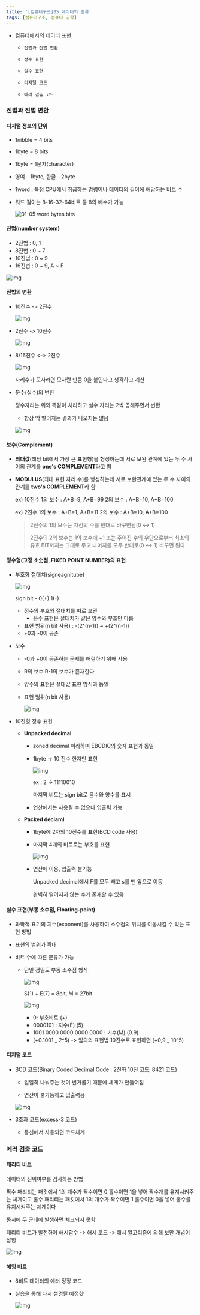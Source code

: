 ```yaml
---
title: '[컴퓨터구조]05_데이터의 종류'
tags: [컴퓨터구조, 컴퓨터 공학]
---
```


- 컴퓨터에서의 데이터 표현
  -     진법과 진법 변환
  -     정수 표현
  -     실수 표현
  -     디지털 코드
  -     에러 검출 코드

### 진법과 진법 변환

#### 디지털 정보의 단위

- 1nibble = 4 bits

- 1byte = 8 bits

- 1byte = 1문자(character)

- 영여 - 1byte, 한글 - 2byte

- 1word : 특정 CPU에서 취급하는 명령어나 데이터의 길이에 해당하는 비트 수

- 워드 길이는 8-16-32-64비트 등 8의 배수가 가능

  ![01-05 word bytes bits](http://www.plcdev.com/files/plcdev/images/01-05%20word%20bytes%20bits.gif)

#### 진법(number system)

- 2진법 : 0, 1
- 8진법 : 0 ~ 7
- 10진법 : 0 ~ 9
- 16진법 : 0 ~ 9, A ~ F

![img](https://media.vlpt.us/images/underlier12/post/6ae26488-0be1-4bae-806e-eda63733b2ac/image.png)

#### 진법의 변환

- 10진수 -> 2진수

  ![img](https://media.vlpt.us/images/underlier12/post/5f3a4406-7ec6-4344-af8c-a109b3d0f5d1/image.png)

- 2진수 -> 10진수

  ![img](https://media.vlpt.us/images/underlier12/post/07c4e22a-5b18-4cf9-b078-dc4a0fb757f7/image.png)

- 8/16진수 <-> 2진수

  ![img](https://media.vlpt.us/images/underlier12/post/a8316876-f19e-433b-a92d-a9626173e59e/image.png)

  자리수가 모자라면 모자란 만큼 0을 붙인다고 생각하고 계산

* 분수(실수)의 변환

  정수자리는 위와 똑같이 처리하고 실수 자리는 2씩 곱해주면서 변환

  - 항상 딱 떨어지는 결과가 나오지는 않음

  ![img](https://media.vlpt.us/images/underlier12/post/4280505b-e90c-4d38-b4c0-f9e5527292f4/image.png)

#### 보수(Complement)

- **최대값**(해당 bit에서 가장 큰 표현형)을 형성하는데 서로 보완 관계에 있는 두 수 사이의 관계를 **one's COMPLEMENT**라고 함

- **MODULUS**(최대 표현 자리 수)를 형성하는데 서로 보완관계에 있는 두 수 사이의 관계를 **two's COMPLEMENT**라 함

  ex) 10진수
  1의 보수 : A+B=9, A+B=99
  2의 보수 : A+B=10, A+B=100

  ex) 2진수
  1의 보수 : A+B=1, A+B=11
  2의 보수 : A+B=10, A+B=100

  > 2진수의 1의 보수는 자신의 수를 반대로 바꾸면됨(0 ↔ 1)
  >
  > 2진수의 2의 보수는 1의 보수에 +1 또는 주어진 수의 우단으로부터 최초의 유효 BIT까지는 그대로 두고 나머지를 모두 반대로(0 ↔ 1) 바꾸면 된다

#### 정수형(고정 소숫점, FIXED POINT NUMBER)의 표현

- 부호화 절대치(signeagnitube)

  ![img](https://media.vlpt.us/images/underlier12/post/53fbc777-d083-42af-a07d-db813ab1c3c3/image.png)

  sign bit - 0(+) 1(-)

  - 정수의 부호와 절대치를 따로 보관
    - 음수 표현은 절대치가 같은 양수와 부호만 다름
  - 표현 범위(n bit 사용) : -(2^(n-1)) ~ +(2^(n-1))
  - +0과 -0이 공존

- 보수

  - -0과 +0이 공존하는 문제를 해결하기 위해 사용

  - R의 보수 R-1의 보수가 존재한다

  - 양수의 표현은 절대값 표현 방식과 동일

  - 표현 범위(n bit 사용)

    ![img](https://media.vlpt.us/images/underlier12/post/b1901684-ec3e-4b10-946d-644a20d2559c/image.png)

- 10진형 정수 표현

  - **Unpacked decimal**

    - zoned decimal 이라하며 EBCDIC의 숫자 표현과 동일

    - 1byte -> 10 진수 한자만 표현

      ![img](https://media.vlpt.us/images/underlier12/post/e165ef5c-22e3-44a5-8bbe-965848a24bf6/image.png)

      ex : 2 -> 11110010

      마지막 비트는 sign bit로 음수와 양수를 표시

    - 연산에서는 사용될 수 없으나 입출력 가능

  - **Packed deciaml**

    - 1byte에 2자의 10진수를 표현(BCD code 사용)

    - 마지막 4개의 비트로는 부호를 표현

      ![img](https://media.vlpt.us/images/underlier12/post/66687421-d396-4ad0-9e52-578e24af95d9/image.png)

    - 연산에 이용, 입출력 불가능

      Unpacked decimal에서 F를 모두 빼고 s를 맨 앞으로 이동

      완벽히 떨어지지 않는 수가 존재할 수 있음

#### 실수 표현(부동 소수점, Floating-point)

- 과학적 표기의 지수(exponent)를 사용하여 소수점의 위치를 이동시킬 수 있는 표현 방법

- 표현의 범위가 확대

- 비트 수에 따른 분류가 가능

  - 단일 정밀도 부동 소수점 형식

    ![img](https://media.vlpt.us/images/underlier12/post/2efcaab9-dccc-4ed9-a8e1-5c6fbf2b01a6/image.png)

    S(1) + E(7) = 8bit, M = 27bit

    ![img](https://media.vlpt.us/images/underlier12/post/7e9a93c5-3405-4191-9ff4-946ba9c4abed/image.png)

    - 0: 부호비트 (+)
    - 0000101 : 지수(E) (5)
    - 1001 0000 0000 0000 0000 : 기수(M) (0.9)
    - (+0.1001 _ 2^5) -> 임의의 표현법 10진수로 표현하면 (+0,9 _ 10^5)

#### 디지털 코드

- BCD 코드(Binary Coded Decimal Code : 2진화 10진 코드, 8421 코드)

  - 일일히 나눠주는 것이 번거롭기 때문에 체계가 만들어짐

  - 연산이 불가능하고 입출력용

  ![img](https://media.vlpt.us/images/underlier12/post/ac5d7392-027e-4330-ac02-c8e0c9409e5b/image.png)

- 3초과 코드(excess-3 코드)
  - 통신에서 사용되던 코드체계

### 에러 검출 코드

#### 패리티 비트

데이터의 진위여부를 검사하는 방법

짝수 패리티는 패킷에서 1의 개수가 짝수이면 0 홀수이면 1을 넣어 짝수개를 유지시켜주는 체계이고 홀수 패리티는 패킷에서 1의 개수가 짝수이면 1 홀수이면 0을 넣어 홀수를 유지시켜주는 체계이다

동시에 두 군데에 발생하면 체크되지 못함

패리티 비트가 발전하여 해시함수 -> 해시 코드 -> 해시 알고리즘에 의해 보안 개념이 잡힘

![img](https://media.vlpt.us/images/underlier12/post/0667a6a3-b330-4794-aa11-32905992b330/image.png)

#### 해밍 비트

- 8비트 데이터의 에러 정정 코드

- 실습을 통해 다시 설명될 예정햣

  ![img](https://media.vlpt.us/images/underlier12/post/7fc2b497-223b-4485-8197-acbfd27860b7/image.png)
